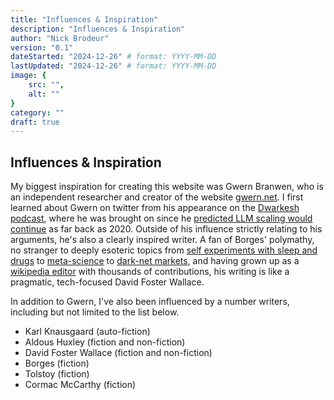 ```yaml
---
title: "Influences & Inspiration"
description: "Influences & Inspiration"
author: "Nick Brodeur"
version: "0.1"
dateStarted: "2024-12-26" # format: YYYY-MM-DD
lastUpdated: "2024-12-26" # format: YYYY-MM-DD
image: {
	src: "",
	alt: ""
}
category: ""
draft: true
---
```


## Influences & Inspiration

My biggest inspiration for creating this website was Gwern Branwen, who is an independent researcher and creator of the website [gwern.net](https://gwern.net/). I first learned about Gwern on twitter from his appearance on the [Dwarkesh podcast](https://www.dwarkeshpatel.com/), where he was brought on since he [predicted LLM scaling would continue](https://www.dwarkeshpatel.com/p/gwern-branwen) as far back as 2020. Outside of his influence strictly relating to his arguments, he's also a clearly inspired writer. A fan of Borges' polymathy, no stranger to deeply esoteric topics from [self experiments with sleep and drugs](https://gwern.net/zeo/zeo) to [meta-science](https://gwern.net/index#meta-science) to [dark-net markets](https://gwern.net/index#dark-net-markets), and having grown up as a [wikipedia editor](https://gwern.net/me#wikis) with thousands of contributions, his writing is like a pragmatic, tech-focused David Foster Wallace.

In addition to Gwern, I've also been influenced by a number writers, including but not limited to the list below.

- Karl Knausgaard (auto-fiction)
- Aldous Huxley (fiction and non-fiction)
- David Foster Wallace (fiction and non-fiction)
- Borges (fiction)
- Tolstoy (fiction)
- Cormac McCarthy (fiction)
